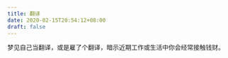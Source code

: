 ```yaml
---
title: 翻译
date: 2020-02-15T20:54:12+08:00
draft: false
---
```


梦见自己当翻译，或是雇了个翻译，暗示近期工作或生活中你会经常接触钱财。
